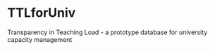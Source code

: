 # TTLforUniv
Transparency in Teaching Load - a prototype database for university capacity management
